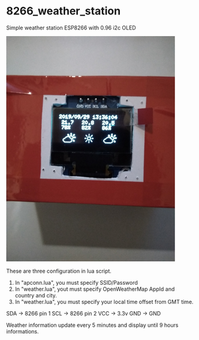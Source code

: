 # 8266_weather_station
Simple weather station ESP8266 with 0.96 i2c OLED

![Box shot](./screenshot/weather_box.png)


These are three configuration in lua script.

1. In "apconn.lua", you must specify SSID/Password
2. In "weather.lua", yout must specify OpenWeatherMap AppId and country and city.
3. In "weather.lua", you must specify your local time offset from GMT time.


SDA -> 8266 pin 1
SCL -> 8266 pin 2
VCC -> 3.3v
GND -> GND

Weather information update every 5 minutes and display until 9 hours informations.
